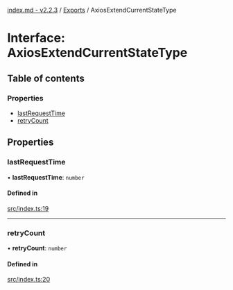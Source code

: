 [index.md - v2.2.3](../README.md) / [Exports](../modules.md) / AxiosExtendCurrentStateType

# Interface: AxiosExtendCurrentStateType

## Table of contents

### Properties

-   [lastRequestTime](AxiosExtendCurrentStateType.md#lastrequesttime)
-   [retryCount](AxiosExtendCurrentStateType.md#retrycount)

## Properties

### lastRequestTime

• **lastRequestTime**: `number`

#### Defined in

[src/index.ts:19](https://github.com/saqqdy/axios-ex/blob/72d4d86/src/index.ts#L19)

---

### retryCount

• **retryCount**: `number`

#### Defined in

[src/index.ts:20](https://github.com/saqqdy/axios-ex/blob/72d4d86/src/index.ts#L20)

